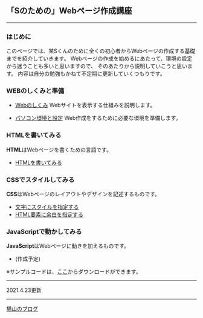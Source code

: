 ## 「Sのための」Webページ作成講座

---

### はじめに

このページでは、某Sくんのために全くの初心者からWebページの作成する基礎までを紹介していきます。
Webページの作成を始めるにあたって、環境の設定から迷うことも多いと思いますので、
そのあたりから説明していこうと思います。
内容は自分の勉強もかねて不定期に更新していくつもりです。

### WEBのしくみと準備

- [Webのしくみ](docs/shikumi.html) Webサイトを表示する仕組みを説明します。

- [パソコン環境と設定](docs/setting.html) Web作成をするために必要な環境を準備します。

### HTMLを書いてみる

**HTML**はWebページを書くための言語です。
- [HTMLを書いてみる](docs/html_is.md) 

### CSSでスタイルしてみる

**CSS**はWebページのレイアウトやデザインを記述するものです。
- [文字にスタイルを指定する](docs/css_text.md)
- [HTML要素に余白を指定する](docs/css_boxmodel.md) 


### JavaScriptで動かしてみる

**JavaScript**はWebページに動きを加えるものです。
- (作成予定)

※サンプルコードは、[ここ](https://github.com/TTS2141/imository)からダウンロードができます。

---

2021.4.23更新

---

[猫山のブログ](https://tts2141.github.io/blog/)
